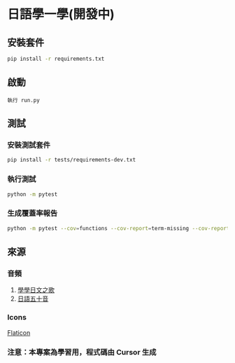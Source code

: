 # 日語學一學(開發中)

## 安裝套件

```bash
pip install -r requirements.txt
```

## 啟動

```
執行 run.py
```

## 測試

### 安裝測試套件

```bash
pip install -r tests/requirements-dev.txt
```

### 執行測試

```bash
python -m pytest
``` 

### 生成覆蓋率報告

```bash
python -m pytest --cov=functions --cov-report=term-missing --cov-report=html
```

## 來源

### 音頻

1. [學學日文之歌](https://www.youtube.com/watch?v=7I2Ryji_9Js)
2. [日語五十音](https://riyutool.com/50yinmp3)

### Icons

[Flaticon](https://www.flaticon.com/)

### 注意：本專案為學習用，程式碼由 Cursor 生成
